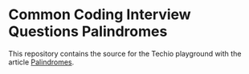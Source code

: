 # Common Coding Interview Questions Palindromes

This repository contains the source for the Techio playground with the article [Palindromes](https://tech.io/playgrounds/52959/common-coding-interview-questions-palindromes).
